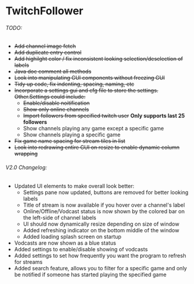 # TwitchFollower

###### TODO:

- ~~Add channel image fetch~~
- ~~Add duplicate entry control~~
- ~~Add highilght color / fix inconsistent looking selection/deselection of labels~~
- ~~Java doc comment all methods~~
- ~~Look into manipulating GUI components without freezing GUI~~
- ~~Tidy up code, fix indenting, spacing, naming, etc~~
- ~~Incorporate a settings gui and cfg file to store the settings. Other.Settings could include:~~
	- ~~Enable/disable noitification~~
	- ~~Show only online channels~~
	- ~~Import followers from specified twitch user~~ **Only supports last 25 followers**
	- Show channels playing any game  except a specific game
	- Show channels playing a specific game
- ~~Fix game name spacing for stream tiles in list~~
- ~~Look into redrawing entire GUI on resize to enable dynamic column wrapping~~

###### V2.0 Changelog:
- Updated UI elements to make overall look better:
	- Settings pane now updated, buttons are removed for better looking labels
	- Title of stream is now available if you hover over a channel's label
	- Online/Offline/Vodcast status is now shown by the colored bar on the left-side of channel labels
	- UI should now dynamically resize depending on size of window
	- Added refreshing indicator on the bottom middle of the window
	- Added loading splash screen on startup
- Vodcasts are now shown as a blue status
- Added settings to enable/disable showing of vodcasts
- Added settings to set how frequently you want the program to refresh for streams
- Added search feature, allows you to filter for a specific game and only be notified if someone has started playing the specified game
